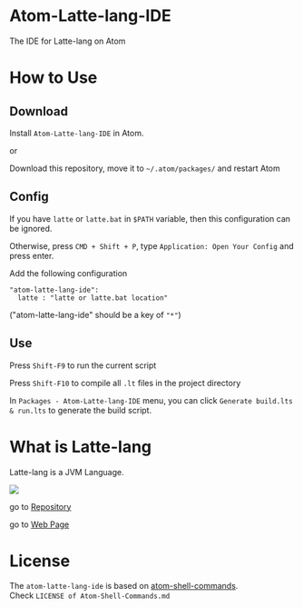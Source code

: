 # Atom-Latte-lang-IDE
The IDE for Latte-lang on Atom

# How to Use
## Download
Install `Atom-Latte-lang-IDE` in Atom.

or

Download this repository, move it to `~/.atom/packages/` and restart Atom

## Config
If you have `latte` or `latte.bat` in `$PATH` variable, then this configuration can be ignored.

Otherwise, press `CMD + Shift + P`, type `Application: Open Your Config` and press enter.

Add the following configuration

    "atom-latte-lang-ide":
      latte : "latte or latte.bat location"

("atom-latte-lang-ide" should be a key of `"*"`)

## Use
Press `Shift-F9` to run the current script

Press `Shift-F10` to compile all `.lt` files in the project directory

In `Packages - Atom-Latte-lang-IDE` menu, you can click `Generate build.lts & run.lts` to generate the build script.

# What is Latte-lang
Latte-lang is a JVM Language.

![](http://latte-lang.org/images/highlight.png)

go to [Repository](https://github.com/wkgcass/Latte-lang)

go to [Web Page](http://latte-lang.org)

# License
The `atom-latte-lang-ide` is based on [atom-shell-commands](https://github.com/skywind3000/atom-shell-commands).  
Check `LICENSE of Atom-Shell-Commands.md`
